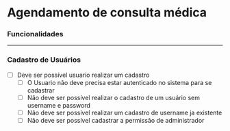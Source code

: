 # Agendamento de consulta médica

### **Funcionalidades**

---

### **Cadastro de Usuários**
- [ ] Deve ser possível usuario realizar um cadastro
  - [ ] O Usuario não deve precisa estar autenticado no sistema para se cadastrar
  - [ ] Não deve ser possível realizar o cadastro de um usuário sem username e password
  - [ ] Não deve ser possível realizar um cadastro de username ja existente
  - [ ] Não deve ser possível cadastrar a permissão de administrador